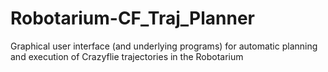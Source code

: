 # Robotarium-CF_Traj_Planner
Graphical user interface (and underlying programs) for automatic planning and execution of Crazyflie trajectories in the Robotarium
